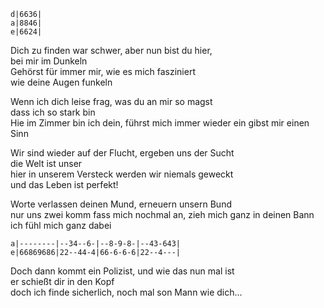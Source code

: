 ```
d|6636|
a|8846|
e|6624|
```

Dich zu finden war schwer, aber nun bist du hier,  
bei mir im Dunkeln  
Gehörst für immer mir, wie es mich fasziniert  
wie deine Augen funkeln

Wenn ich dich leise frag, was du an mir so magst  
dass ich so stark bin  
Hie im Zimmer bin ich dein, führst mich immer wieder ein
gibst mir einen Sinn

Wir sind wieder auf der Flucht, ergeben uns der Sucht  
die Welt ist unser  
hier in unserem Versteck werden wir niemals geweckt  
und das Leben ist perfekt!

Worte verlassen deinen Mund, erneuern unsern Bund  
nur uns zwei
komm fass mich nochmal an, zieh mich ganz in deinen Bann  
ich fühl mich ganz dabei


```
a|--------|--34--6-|--8-9-8-|--43-643|
e|66869686|22--44-4|66-6-6-6|22--4---|
```

Doch dann kommt ein Polizist, und wie das nun mal ist  
er schießt dir in den Kopf  
doch ich finde sicherlich, noch mal son Mann wie dich...
